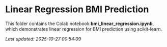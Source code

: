 # Linear Regression BMI Prediction

This folder contains the Colab notebook **bmi_linear_regression.ipynb**, 
which demonstrates linear regression for BMI prediction using scikit-learn.

_Last updated: 2025-10-27 00:54:09_  
